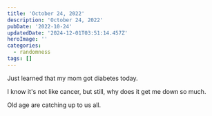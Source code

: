 ```yaml
---
title: 'October 24, 2022'
description: 'October 24, 2022'
pubDate: '2022-10-24'
updatedDate: '2024-12-01T03:51:14.457Z'
heroImage: ''
categories:
  - randomness
tags: []
---
```


Just learned that my mom got diabetes today.

I know it's not like cancer, but still, why does it get me down so much.

Old age are catching up to us all.
